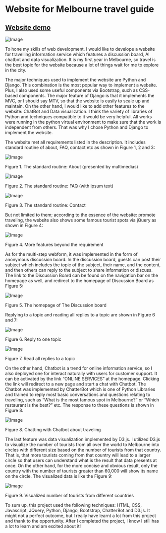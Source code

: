 # Website for Melbourne travel guide 
## [Website demo](andy0128lu.pythonanywhere.com)

![Image](Screenshot/banner.jpg)

To hone my skills of web development, I would like to develope a website for travelling information service which features a discussion board, AI chatbot and data visualization. It is my first year in Melbourne, so travel is the best topic for the website because a lot of things wait for me to explore in the city.

The major techniques used to implement the website are Python and Django. This combination is the most popular way to implement a website. Plus, I also used some useful components via Bootstrap, such as CSS-based components. The major feature of Django is that it implements the MVC, or I should say MTV, so that the website is easily to scale up and maintain. On the other hand, I would like to add other features to the website: ChatBot and Data visualization. I think the variety of libraries of Python and techniques compatible to it would be very helpful. All works were running in the python virtual environment to make sure that the work is independent from others. That was why I chose Python and Django to implement the website.

The website met all requirements listed in the description. It includes standard routine of about, FAQ, contact etc as shown in Figure 1, 2 and 3:


![Image](Screenshot/Fig%201.jpg?raw=true) 

Figure 1. The standard routine: About (presented by multimedias)
 
![Image](Screenshot/Fig%202.jpg?raw=true) 


Figure 2. The standard routine: FAQ (with ipsum text)


![Image](Screenshot/Fig%203.jpg?raw=true) 
 
Figure 3. The standard routine: Contact

But not limited to them; according to the essence of the website: promote traveling, the website also shows some famous tourist spots via jQuery as shown in Figure 4:
 
![Image](Screenshot/Fig%204.jpg?raw=true) 
 
 
Figure 4. More features beyond the requirement

As for the multi-step webform, it was implemented in the form of anonymous discussion board. In the discussion board, guests can post their subject which includes the topic of the subject, their name, and the content, and then others can reply to the subject to share information or discuss. The link to the Discussion Board can be found on the navigation bar on the homepage as well, and redirect to the homepage of Discussion Board as Figure 5:

![Image](Screenshot/Fig%205.jpg?raw=true) 
 
Figure 5. The homepage of The Discussion board

Replying to a topic and reading all replies to a topic are shown in Figure 6 and 7:
 
![Image](Screenshot/Fig%206.jpg?raw=true) 

Figure 6. Reply to one topic

![Image](Screenshot/Fig%207.jpg?raw=true) 

Figure 7. Read all replies to a topic

On the other hand, Chatbot is a trend for online information service, so I also deployed one for interact naturally with users for customer support. It can be activated by the link “ONLINE SERVICES” at the homepage. Clicking the link will redirect to a new page and start a chat with Chatbot. The Chatbot was implemented by ChatterBot which is one of Python Libraries and trained to reply most basic conversations and questions relating to traveling, such as “What is the most famous spot in Melbourne?” or “Which restaurant is the best?” etc. The response to these questions is shown in Figure 8.

![Image](Screenshot/Fig%208.jpg?raw=true) 
 
Figure 8. Chatting with Chatbot about traveling

The last feature was data visualization implemented by D3.js. I utilized D3.js to visualize the number of tourists from all over the world to Melbourne into circles with different size based on the number of tourists from that country. That is, that more tourists coming from that country will lead to a larger circle so that users can understand what is the result that data presents at once. On the other hand, for the more concise and obvious result, only the country with the number of tourists greater than 60,000 will show its name on the circle. The visualized data is like the Figure 9:

![Image](Screenshot/Fig%209.jpg?raw=true) 

Figure 9. Visualized number of tourists from different countries 

To sum up, this project used the following techniques: HTML, CSS, Javascript, JQuery, Python, Django, Bootstrap, ChatterBot and D3.js. It might not a perfect outcome, but I really have learnt a lot from this project and thank to the opportunity. After I completed the project, I know I still has a lot to learn and am excited about it!


